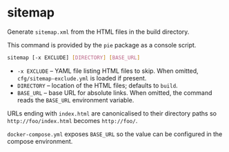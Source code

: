 # sitemap

Generate `sitemap.xml` from the HTML files in the build directory.

This command is provided by the ``pie`` package as a console script.

```bash
sitemap [-x EXCLUDE] [DIRECTORY] [BASE_URL]
```

- `-x EXCLUDE` – YAML file listing HTML files to skip. When omitted,
  `cfg/sitemap-exclude.yml` is loaded if present.
- `DIRECTORY` – location of the HTML files; defaults to `build`.
- `BASE_URL` – base URL for absolute links. When omitted, the command reads
  the `BASE_URL` environment variable.

URLs ending with `index.html` are canonicalised to their directory paths so
`http://foo/index.html` becomes `http://foo/`.

`docker-compose.yml` exposes `BASE_URL` so the value can be configured in the
compose environment.

